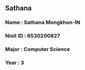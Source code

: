## Sathana
	

### Name : Sathana Mongkhon-IN
### Nisit ID : 6530200827 
### Major : Computer Science
### Year : 3

